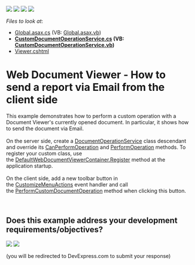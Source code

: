 <!-- default badges list -->
![](https://img.shields.io/endpoint?url=https://codecentral.devexpress.com/api/v1/VersionRange/128596979/17.2.3%2B)
[![](https://img.shields.io/badge/Open_in_DevExpress_Support_Center-FF7200?style=flat-square&logo=DevExpress&logoColor=white)](https://supportcenter.devexpress.com/ticket/details/T566760)
[![](https://img.shields.io/badge/📖_How_to_use_DevExpress_Examples-e9f6fc?style=flat-square)](https://docs.devexpress.com/GeneralInformation/403183)
[![](https://img.shields.io/badge/💬_Leave_Feedback-feecdd?style=flat-square)](#does-this-example-address-your-development-requirementsobjectives)
<!-- default badges end -->
<!-- default file list -->
*Files to look at*:

* [Global.asax.cs](./CS/CustomDocumentOperationService/Global.asax.cs) (VB: [Global.asax.vb](./VB/CustomDocumentOperationService/Global.asax.vb))
* **[CustomDocumentOperationService.cs](./CS/CustomDocumentOperationService/Services/CustomDocumentOperationService.cs) (VB: [CustomDocumentOperationService.vb](./VB/CustomDocumentOperationService/Services/CustomDocumentOperationService.vb))**
* [Viewer.cshtml](./CS/CustomDocumentOperationService/Views/Home/Viewer.cshtml)
<!-- default file list end -->
# Web Document Viewer - How to send a report via Email from the client side


This example demonstrates how to perform a custom operation with a Document Viewer's currently opened document. In particular, it shows how to send the document via Email.<br><br>On the server side, create a <a href="https://documentation.devexpress.com/XtraReports/DevExpress.XtraReports.Web.WebDocumentViewer.DocumentOperationService.class">DocumentOperationService</a> class descendant and override its <a href="https://documentation.devexpress.com/XtraReports/DevExpress.XtraReports.Web.WebDocumentViewer.DocumentOperationService.CanPerformOperation.method">CanPerformOperation</a> and <a href="https://documentation.devexpress.com/XtraReports/DevExpress.XtraReports.Web.WebDocumentViewer.DocumentOperationService.PerformOperation.method">PerformOperation</a> methods. To register your custom class, use the <a href="https://documentation.devexpress.com/XtraReports/DevExpress.XtraReports.Web.WebDocumentViewer.DefaultWebDocumentViewerContainer.Register~T~TImpl~.method">DefaultWebDocumentViewerContainer.Register</a> method at the application startup.<br><br>On the client side, add a new toolbar button in the <a href="https://documentation.devexpress.com/XtraReports/DevExpress.XtraReports.Web.Scripts.ASPxClientWebDocumentViewer.CustomizeMenuActions.event">CustomizeMenuActions</a> event handler and call the <a href="https://documentation.devexpress.com/XtraReports/DevExpress.XtraReports.Web.Scripts.ASPxClientWebDocumentViewer.PerformCustomDocumentOperation.overloads">PerformCustomDocumentOperation</a> method when clicking this button.

<br/>


<!-- feedback -->
## Does this example address your development requirements/objectives?

[<img src="https://www.devexpress.com/support/examples/i/yes-button.svg"/>](https://www.devexpress.com/support/examples/survey.xml?utm_source=github&utm_campaign=reporting-web-mvc-email-report&~~~was_helpful=yes) [<img src="https://www.devexpress.com/support/examples/i/no-button.svg"/>](https://www.devexpress.com/support/examples/survey.xml?utm_source=github&utm_campaign=reporting-web-mvc-email-report&~~~was_helpful=no)

(you will be redirected to DevExpress.com to submit your response)
<!-- feedback end -->
